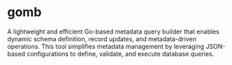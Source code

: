 # gomb
A lightweight and efficient Go-based metadata query builder that enables dynamic schema definition, record updates, and metadata-driven operations. This tool simplifies metadata management by leveraging JSON-based configurations to define, validate, and execute database queries.
